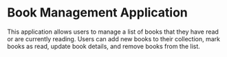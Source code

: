 # Book Management Application

This application allows users to manage a list of books that they have read or are currently reading. Users can add new books to their collection, mark books as read, update book details, and remove books from the list.
